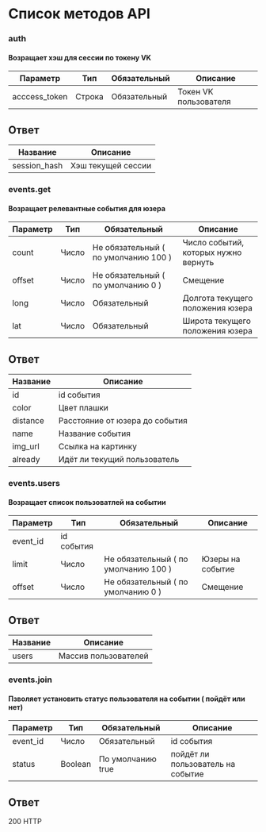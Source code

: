 # Список методов API

### auth

#### Возращает хэш для сессии по токену VK

| Параметр  | Тип | Обязательный | Описание |
| ------------- | ------------- | ------------- | ------------- |
| acccess_token | Строка | Обязательный | Токен VK пользователя  |

## Ответ

| Название | Описание |
| ------------- | ------------- |
| session_hash | Хэш текущей сессии |






### events.get

#### Возращает релевантные события для юзера
| Параметр  | Тип | Обязательный | Описание |
| ------------- | ------------- | ------------- | ------------- |
| count | Число | Не обязательный ( по умолчанию 100 ) | Число событий, которых нужно вернуть |
| offset | Число | Не обязательный ( по умолчанию 0 ) | Смещение |
| long | Число | Обязательный | Долгота текущего положения юзера |
| lat | Число | Обязательный | Широта текущего положения юзера |

## Ответ

| Название | Описание |
| ------------- | ------------- |
| id | id события |
| color | Цвет плашки |
| distance |  Расстояние от юзера до события | 
| name | Название события | 
| img_url | Ссылка на картинку | 
| already | Идёт ли текущий пользователь | 

### events.users

#### Возращает список пользоватлей на событии

| Параметр  | Тип | Обязательный | Описание |
| ------------- | ------------- | ------------- | ------------- |
| event_id | id события|
| limit | Число | Не обязательный ( по умолчанию 100 ) | Юзеры на событие |
| offset | Число | Не обязательный ( по умолчанию 0 ) | Смещение |

## Ответ

| Название | Описание |
| ------------- | ------------- |
| users | Массив пользователей |



### events.join

#### Пзволяет установить статус пользователя на событии ( пойдёт или нет) 

| Параметр  | Тип | Обязательный | Описание |
| ------------- | ------------- | ------------- | ------------- |
| event_id | Число| Обязательный | id события |
| status | Boolean| По умолчанию true | пойдёт ли пользователь на событие |

## Ответ

200 HTTP




